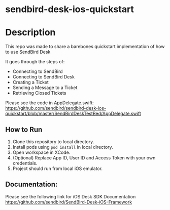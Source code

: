# sendbird-desk-ios-quickstart

# Description
This repo was made to share a barebones quickstart implementation of how to use SendBird Desk

It goes through the steps of:
- Connecting to SendBird
- Connecting to SendBird Desk
- Creating a Ticket
- Sending a Message to a Ticket
- Retrieving Closed Tickets

Please see the code in AppDelegate.swift:
https://github.com/sendbird/sendbird-desk-ios-quickstart/blob/master/SendBirdDeskTestBed/AppDelegate.swift

## How to Run
1) Clone this repository to local directory.
2) Install pods using `pod install` in local directory.
2) Open workspace in XCode.
3) (Optional) Replace App ID, User ID and Access Token with your own credentials.
4) Project should run from local iOS emulator.


## Documentation:
Please see the following link for iOS Desk SDK Documentation
https://github.com/sendbird/SendBird-Desk-iOS-Framework
